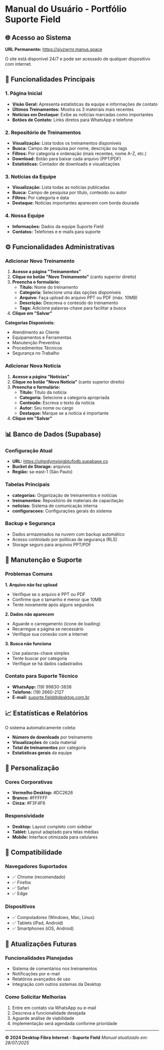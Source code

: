 # Manual do Usuário - Portfólio Suporte Field

## 🌐 Acesso ao Sistema

**URL Permanente:** https://sivzwrnr.manus.space

O site está disponível 24/7 e pode ser acessado de qualquer dispositivo com internet.

## 📱 Funcionalidades Principais

### 1. Página Inicial
- **Visão Geral:** Apresenta estatísticas da equipe e informações de contato
- **Últimos Treinamentos:** Mostra os 3 materiais mais recentes
- **Notícias em Destaque:** Exibe as notícias marcadas como importantes
- **Botões de Contato:** Links diretos para WhatsApp e telefone

### 2. Repositório de Treinamentos
- **Visualização:** Lista todos os treinamentos disponíveis
- **Busca:** Campo de pesquisa por nome, descrição ou tags
- **Filtros:** Por categoria e ordenação (mais recentes, nome A-Z, etc.)
- **Download:** Botão para baixar cada arquivo (PPT/PDF)
- **Estatísticas:** Contador de downloads e visualizações

### 3. Notícias da Equipe
- **Visualização:** Lista todas as notícias publicadas
- **Busca:** Campo de pesquisa por título, conteúdo ou autor
- **Filtros:** Por categoria e data
- **Destaque:** Notícias importantes aparecem com borda dourada

### 4. Nossa Equipe
- **Informações:** Dados da equipe Suporte Field
- **Contatos:** Telefones e e-mails para suporte

## ⚙️ Funcionalidades Administrativas

### Adicionar Novo Treinamento

1. **Acesse a página "Treinamentos"**
2. **Clique no botão "Novo Treinamento"** (canto superior direito)
3. **Preencha o formulário:**
   - **Título:** Nome do treinamento
   - **Categoria:** Selecione uma das opções disponíveis
   - **Arquivo:** Faça upload do arquivo PPT ou PDF (máx. 10MB)
   - **Descrição:** Descreva o conteúdo do treinamento
   - **Tags:** Adicione palavras-chave para facilitar a busca
4. **Clique em "Salvar"**

**Categorias Disponíveis:**
- Atendimento ao Cliente
- Equipamentos e Ferramentas
- Manutenção Preventiva
- Procedimentos Técnicos
- Segurança no Trabalho

### Adicionar Nova Notícia

1. **Acesse a página "Notícias"**
2. **Clique no botão "Nova Notícia"** (canto superior direito)
3. **Preencha o formulário:**
   - **Título:** Título da notícia
   - **Categoria:** Selecione a categoria apropriada
   - **Conteúdo:** Escreva o texto da notícia
   - **Autor:** Seu nome ou cargo
   - **Destaque:** Marque se a notícia é importante
4. **Clique em "Salvar"**

## 📊 Banco de Dados (Supabase)

### Configuração Atual
- **URL:** https://uitgrdymxjxigbtufodb.supabase.co
- **Bucket de Storage:** arquivos
- **Região:** sa-east-1 (São Paulo)

### Tabelas Principais
- **categorias:** Organização de treinamentos e notícias
- **treinamentos:** Repositório de materiais de capacitação
- **noticias:** Sistema de comunicação interna
- **configuracoes:** Configurações gerais do sistema

### Backup e Segurança
- Dados armazenados na nuvem com backup automático
- Acesso controlado por políticas de segurança (RLS)
- Storage seguro para arquivos PPT/PDF

## 🔧 Manutenção e Suporte

### Problemas Comuns

**1. Arquivo não faz upload**
- Verifique se o arquivo é PPT ou PDF
- Confirme que o tamanho é menor que 10MB
- Tente novamente após alguns segundos

**2. Dados não aparecem**
- Aguarde o carregamento (ícone de loading)
- Recarregue a página se necessário
- Verifique sua conexão com a internet

**3. Busca não funciona**
- Use palavras-chave simples
- Tente buscar por categoria
- Verifique se há dados cadastrados

### Contato para Suporte Técnico
- **WhatsApp:** (19) 99830-3838
- **Telefone:** (19) 2660-2127
- **E-mail:** suporte.field@desktop.com.br

## 📈 Estatísticas e Relatórios

O sistema automaticamente coleta:
- **Número de downloads** por treinamento
- **Visualizações** de cada material
- **Total de treinamentos** por categoria
- **Estatísticas gerais** da equipe

## 🎨 Personalização

### Cores Corporativas
- **Vermelho Desktop:** #DC2626
- **Branco:** #FFFFFF
- **Cinza:** #F3F4F6

### Responsividade
- **Desktop:** Layout completo com sidebar
- **Tablet:** Layout adaptado para telas médias
- **Mobile:** Interface otimizada para celulares

## 📱 Compatibilidade

### Navegadores Suportados
- ✅ Chrome (recomendado)
- ✅ Firefox
- ✅ Safari
- ✅ Edge

### Dispositivos
- ✅ Computadores (Windows, Mac, Linux)
- ✅ Tablets (iPad, Android)
- ✅ Smartphones (iOS, Android)

## 🚀 Atualizações Futuras

### Funcionalidades Planejadas
- Sistema de comentários nos treinamentos
- Notificações por e-mail
- Relatórios avançados de uso
- Integração com outros sistemas da Desktop

### Como Solicitar Melhorias
1. Entre em contato via WhatsApp ou e-mail
2. Descreva a funcionalidade desejada
3. Aguarde análise de viabilidade
4. Implementação será agendada conforme prioridade

---

**© 2024 Desktop Fibra Internet - Suporte Field**
*Manual atualizado em: 28/07/2025*

